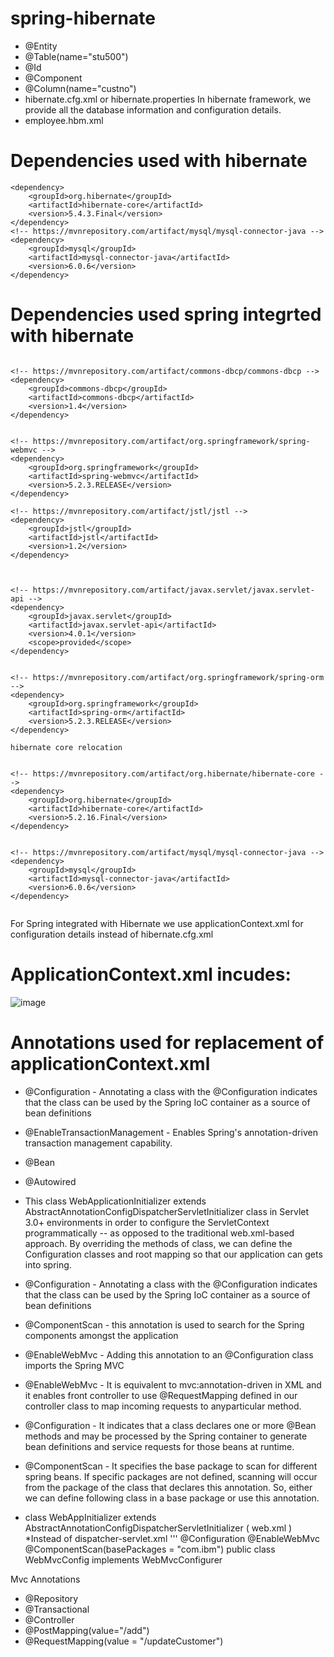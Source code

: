 # spring-hibernate

* @Entity
* @Table(name="stu500")
* @Id
* @Component
* @Column(name="custno")
* hibernate.cfg.xml or hibernate.properties  In hibernate framework, we provide all the database information and configuration details.
* employee.hbm.xml

# Dependencies used with hibernate
```
<dependency>
    <groupId>org.hibernate</groupId>
    <artifactId>hibernate-core</artifactId>
    <version>5.4.3.Final</version>
</dependency>
<!-- https://mvnrepository.com/artifact/mysql/mysql-connector-java -->
<dependency>
    <groupId>mysql</groupId>
    <artifactId>mysql-connector-java</artifactId>
    <version>6.0.6</version>
</dependency>

```
# Dependencies used spring integrted with hibernate

```

<!-- https://mvnrepository.com/artifact/commons-dbcp/commons-dbcp -->
<dependency>
    <groupId>commons-dbcp</groupId>
    <artifactId>commons-dbcp</artifactId>
    <version>1.4</version>
</dependency>


<!-- https://mvnrepository.com/artifact/org.springframework/spring-webmvc -->
<dependency>
    <groupId>org.springframework</groupId>
    <artifactId>spring-webmvc</artifactId>
    <version>5.2.3.RELEASE</version>
</dependency>

<!-- https://mvnrepository.com/artifact/jstl/jstl -->
<dependency>
    <groupId>jstl</groupId>
    <artifactId>jstl</artifactId>
    <version>1.2</version>
</dependency>



<!-- https://mvnrepository.com/artifact/javax.servlet/javax.servlet-api -->
<dependency>
    <groupId>javax.servlet</groupId>
    <artifactId>javax.servlet-api</artifactId>
    <version>4.0.1</version>
    <scope>provided</scope>
</dependency>


<!-- https://mvnrepository.com/artifact/org.springframework/spring-orm -->
<dependency>
    <groupId>org.springframework</groupId>
    <artifactId>spring-orm</artifactId>
    <version>5.2.3.RELEASE</version>
</dependency>

hibernate core relocation


<!-- https://mvnrepository.com/artifact/org.hibernate/hibernate-core -->
<dependency>
    <groupId>org.hibernate</groupId>
    <artifactId>hibernate-core</artifactId>
    <version>5.2.16.Final</version>
</dependency>


<!-- https://mvnrepository.com/artifact/mysql/mysql-connector-java -->
<dependency>
    <groupId>mysql</groupId>
    <artifactId>mysql-connector-java</artifactId>
    <version>6.0.6</version>
</dependency>


```
For Spring integrated with Hibernate we use applicationContext.xml for configuration details instead of hibernate.cfg.xml

# ApplicationContext.xml incudes:

![image](https://user-images.githubusercontent.com/37985023/166092597-0bda47d2-a819-4fa9-b5fc-e31a6d2c4d70.png)



# Annotations used for replacement of applicationContext.xml

* @Configuration - Annotating a class with the @Configuration indicates that the
                 class can be used by the Spring IoC container as a source of
                bean definitions
* @EnableTransactionManagement - Enables Spring's annotation-driven transaction management capability.
* @Bean
* @Autowired

* This class WebApplicationInitializer extends AbstractAnnotationConfigDispatcherServletInitializer
 class in Servlet 3.0+ environments in order to configure the ServletContext
 programmatically -- as opposed to the traditional web.xml-based approach. By overriding the methods of
 class, we can define the Configuration classes and root mapping so that our application can gets
 into spring.
 * @Configuration - Annotating a class with the @Configuration indicates that the
                   class can be used by the Spring IoC container as a source of
                  bean definitions
 * @ComponentScan - this annotation is used to search for the Spring components amongst the application
 * @EnableWebMvc - Adding this annotation to an @Configuration class imports the Spring MVC
 * @EnableWebMvc - It is equivalent to mvc:annotation-driven in XML and it enables front controller to use @RequestMapping defined in our controller class to map incoming requests to anyparticular method.
* @Configuration - It indicates that a class declares one or more @Bean methods and may be processed by the Spring container to generate bean definitions and service requests for those beans at runtime.
* @ComponentScan - It specifies the base package to scan for different spring beans. If specific packages are not defined, scanning will occur from the package of the class that declares this annotation. So, either we can define following class in a base package or use this annotation.
* class WebAppInitializer extends AbstractAnnotationConfigDispatcherServletInitializer ( web.xml )
*Instead of dispatcher-servlet.xml
'''
@Configuration
@EnableWebMvc
@ComponentScan(basePackages = "com.ibm")
public class WebMvcConfig implements WebMvcConfigurer 

Mvc Annotations

* @Repository
* @Transactional
* @Controller
* @PostMapping(value="/add")
* @RequestMapping(value = "/updateCustomer")






 



